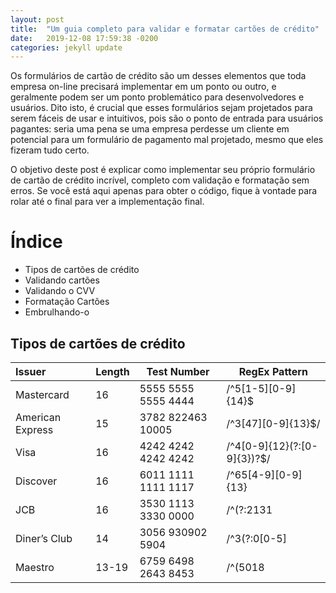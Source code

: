 ```yaml
---
layout: post
title:  "Um guia completo para validar e formatar cartões de crédito"
date:   2019-12-08 17:59:38 -0200
categories: jekyll update
---
```



Os formulários de cartão de crédito são um desses elementos que toda empresa on-line precisará implementar em um ponto ou outro, e geralmente podem ser um ponto problemático para desenvolvedores e usuários. Dito isto, é crucial que esses formulários sejam projetados para serem fáceis de usar e intuitivos, pois são o ponto de entrada para usuários pagantes: seria uma pena se uma empresa perdesse um cliente em potencial para um formulário de pagamento mal projetado, mesmo que eles fizeram tudo certo.

O objetivo deste post é explicar como implementar seu próprio formulário de cartão de crédito incrível, completo com validação e formatação sem erros. Se você está aqui apenas para obter o código, fique à vontade para rolar até o final para ver a implementação final.


# Índice

- Tipos de cartões de crédito
- Validando cartões
- Validando o CVV
- Formatação Cartões
- Embrulhando-o

## Tipos de cartões de crédito

|  Issuer     |    Length     |    Test Number      |     RegEx Pattern      |
|:-------------|--------------|----------------------|-----------------------|
|Mastercard	|16	|5555 5555 5555 4444	|/^5[1-5][0-9]{14}$|^2(?:2(?:2[1-9]|[3-9][0-9])|[3-6][0-9][0-9]|7(?:[01][0-9]|20))[0-9]{12}$/|
|American Express	|15	|3782 822463 10005	|/^3[47][0-9]{13}$/|
|Visa	|16	|4242 4242 4242 4242	|/^4[0-9]{12}(?:[0-9]{3})?$/|
|Discover	|16	|6011 1111 1111 1117	|/^65[4-9][0-9]{13}|64[4-9][0-9]{13}|6011[0-9]{12}|(622(?:12[6-9]|1[3-9][0-9]|[2-8][0-9][0-9]|9[01][0-9]|92[0-5])[0-9]{10})$/|
|JCB	|16	|3530 1113 3330 0000	|/^(?:2131|1800|35[0-9]{3})[0-9]{11}$/|
|Diner’s Club	|14	|3056 930902 5904	|/^3(?:0[0-5]|[68][0-9])[0-9]{11}$/|
|Maestro	|13-19	|6759 6498 2643 8453	|/^(5018|5081|5044|5020|5038|603845|6304|6759|676[1-3]|6799|6220|504834|504817|504645)[0-9]{8,15}$/|
